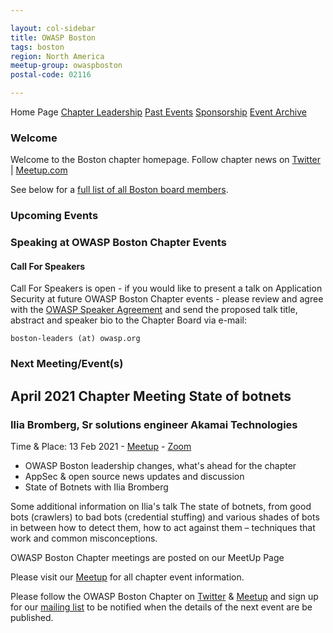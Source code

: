 ```yaml
---

layout: col-sidebar
title: OWASP Boston
tags: boston
region: North America
meetup-group: owaspboston
postal-code: 02116

---
```

Home Page [Chapter Leadership](leadership.md) [Past Events](pastevents.md) [Sponsorship](sponsorship.md) [Event Archive](pasteventsarchive.md)

### Welcome

Welcome to the Boston chapter homepage. 
Follow chapter news on [Twitter](https://twitter.com/owaspboston) | [Meetup.com](https://meetup.com/OWASPBoston)

See below for a [full list of all Boston board members](leadership.md).

### Upcoming Events

### Speaking at OWASP Boston Chapter Events

#### Call For Speakers

Call For Speakers is open - if you would like to present a talk on Application Security at future OWASP Boston Chapter events - please review and agree with the [OWASP Speaker Agreement](https://owasp.org/www-policy/legal/speaker-agreement) and send the proposed talk title, abstract and speaker bio to the Chapter Board via e-mail:

`boston-leaders (at) owasp.org`

### Next Meeting/Event(s)

## April 2021 Chapter Meeting State of botnets
### Ilia Bromberg, Sr solutions engineer Akamai Technologies

Time & Place: 13 Feb 2021 - [Meetup](https://www.meetup.com/owaspboston/events/277288723/) - [Zoom](https://zoom.us/j/92823025077?pwd=SlFPRGJ6cHpML0FxT0VHa2xESEZ5UT09)

* OWASP Boston leadership changes, what's ahead for the chapter
* AppSec & open source news updates and discussion
* State of Botnets with Ilia Bromberg

Some additional information on Ilia's talk
The state of botnets, from good bots (crawlers) to bad bots (credential stuffing) and various shades of bots in between how to detect them, how to act against them – techniques that work and common misconceptions.

OWASP Boston Chapter meetings are posted on our MeetUp Page

Please visit our [Meetup](http://www.meetup.com/OWASPBoston">http://www.meetup.com/OWASPBoston) for all chapter event information.

Please follow the OWASP Boston Chapter on [Twitter](https://twitter.com/OWASPBoston) & [Meetup](https://meetup.com/OWASPBoston) and sign up for our [mailing list](https://groups.google.com/a/owasp.org/forum/#!forum/boston-chapter/join) to be notified when the details of the next event are be published. 
